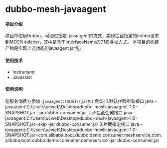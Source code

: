 # dubbo-mesh-javaagent

#### 项目介绍
项目中使用Dubbo，可通过指定-javaagent的方式，实现拦截指定的dubbo请求到MOSN sidecar，其中是基于InterfaceName的DNS寻址方式。
本项目的构建产物是实现上述功能的javaagent jar包。

#### 使用技术
 - Instrument
 - Javassist

#### 使用说明
  在服务消费方添加`-javaagent:[目录]/[jar包]` 例如:
  1.默认拦截所有接口
    java -javaagent:C:\Users\ucweb\Desktop\dubbo-mesh-javaagent-1.0-SNAPSHOT.jar -jar dubbo-consumer.jar
  2.不拦截任何接口
      java -javaagent:C:\Users\ucweb\Desktop\dubbo-mesh-javaagent-1.0-SNAPSHOT.jar=skip -jar dubbo-consumer.jar
  3.拦截指定接口
      java -javaagent:C:\Users\ucweb\Desktop\dubbo-mesh-javaagent-1.0-SNAPSHOT.jar=com.alibaba.boot.dubbo.demo.consumer.meshservice,com.alibaba.boot.dubbo.demo.consumer.demoservice -jar dubbo-consumer.jar
